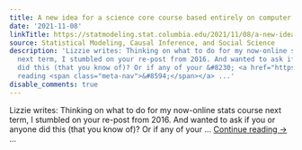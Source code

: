 ```yaml
---
title: A new idea for a science core course based entirely on computer simulation
date: '2021-11-08'
linkTitle: https://statmodeling.stat.columbia.edu/2021/11/08/a-new-idea-for-a-science-core-course-based-entirely-on-computer-simulation-2/
source: Statistical Modeling, Causal Inference, and Social Science
description: 'Lizzie writes: Thinking on what to do for my now-online stats course
  next term, I stumbled on your re-post from 2016. And wanted to ask if you or anyone
  did this (that you know of)? Or if any of your &#8230; <a href="https://statmodeling.stat.columbia.edu/2021/11/08/a-new-idea-for-a-science-core-course-based-entirely-on-computer-simulation-2/">Continue
  reading <span class="meta-nav">&#8594;</span></a> ...'
disable_comments: true
---
```

Lizzie writes: Thinking on what to do for my now-online stats course next term, I stumbled on your re-post from 2016. And wanted to ask if you or anyone did this (that you know of)? Or if any of your &#8230; <a href="https://statmodeling.stat.columbia.edu/2021/11/08/a-new-idea-for-a-science-core-course-based-entirely-on-computer-simulation-2/">Continue reading <span class="meta-nav">&#8594;</span></a> ...
